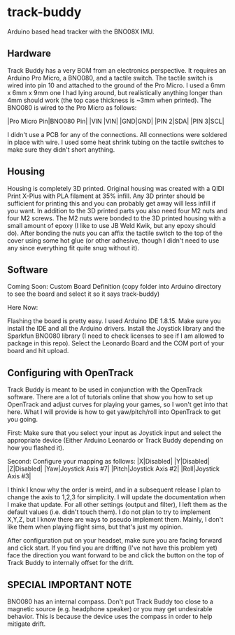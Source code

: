 # track-buddy
Arduino based head tracker with the BNO08X IMU.

## Hardware
Track Buddy has a very BOM from an electronics perspective.  It requires an Arduino Pro Micro, a BNO080, and a tactile switch.  The tactile switch is wired into pin 10 and attached to the ground of the Pro Micro. I used a 6mm x 6mm x 9mm one I had lying around, but realistically anything longer than 4mm should work (the top case thickness is ~3mm when printed). The BNO080 is wired to the Pro Micro as follows:

|Pro Micro Pin|BNO080 Pin|
|VIN |VIN|
|GND|GND|
|PIN 2|SDA|
|PIN 3|SCL|

I didn't use a PCB for any of the connections.  All connections were soldered in place with wire.  I used some heat shrink tubing on the tactile switches to make sure they didn't short anything.

## Housing
Housing is completely 3D printed.  Original housing was created with a QIDI Print X-Plus with PLA filament at 35% infill.  Any 3D printer should be sufficient for printing this and you can probably get away will less infill if you want.  In addition to the 3D printed parts you also need four M2 nuts and four M2 screws.  The M2 nuts were bonded to the 3D printed housing with a small amount of epoxy (I like to use JB Weld Kwik, but any epoxy should do).  After bonding the nuts you can affix the tactile switch to the top of the cover using some hot glue (or other adhesive, though I didn't need to use any since everything fit quite snug without it).

## Software

Coming Soon: Custom Board Definition (copy folder into Arduino directory to see the board and select it so it says track-buddy)

Here Now:

Flashing the board is pretty easy.  I used Arduino IDE 1.8.15.  Make sure you install the IDE and all the Arduino drivers.  Install the Joystick library and the Sparkfun BNO080 library (I need to check licenses to see if I am allowed to package in this repo).  Select the Leonardo Board and the COM port of your board and hit upload.

## Configuring with OpenTrack

Track Buddy is meant to be used in conjunction with the OpenTrack software.  There are a lot of tutorials online that show you how to set up OpenTrack and adjust curves for playing your games, so I won't get into that here.  What I will provide is how to get yaw/pitch/roll into OpenTrack to get you going.

First: Make sure that you select your input as Joystick input and select the appropriate device (Either Arduino Leonardo or Track Buddy depending on how you flashed it).

Second: Configure your mapping as follows:
|X|Disabled|
|Y|Disabled|
|Z|Disabled|
|Yaw|Joystick Axis #7|
|Pitch|Joystick Axis #2|
|Roll|Joystick Axis #3|

I think I know why the order is weird, and in a subsequent release I plan to change the axis to 1,2,3 for simplicity.  I will update the documentation when I make that update.  For all other settings (output and filter), I left them as the default values (i.e. didn't touch them).  I do not plan to try to implement X,Y,Z, but I know there are ways to pseudo implement them.  Mainly, I don't like them when playing flight sims, but that's just my opinion.

After configuration put on your headset, make sure you are facing forward and click start.  If you find you are drifting (I've not have this problem yet) face the direction you want forward to be and click the button on the top of Track Buddy to internally offset for the drift.

## SPECIAL IMPORTANT NOTE
BNO080 has an internal compass.  Don't put Track Buddy too close to a magnetic source (e.g. headphone speaker) or you may get undesirable behavior.  This is because the device uses the compass in order to help mitigate drift.

